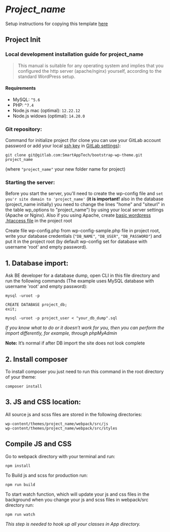 # ___Project_name___

Setup instructions for copying this template [here](https://smartapptech.by/projects/guidelines/wiki/WordPress_Project_initial_setup_from_template?parent=Wiki) 

## Project Init

### Local development installation guide for ____project_name____ 
> This manual is suitable for any operating system and implies that you configured the http server (apache/nginx) yourself, according to the standard WordPress setup.

#### Requirements

* MySQL: `^5.6`
* PHP: `^7.4`
* Node.js mac (optimal): `12.22.12`
* Node.js widows (optimal): `14.20.0`

### Git repository:

Command for initialize project (for clone you can use your GitLab account password or add your local [ssh key](https://docs.gitlab.com/ee/ssh/) in [GitLab settings](https://gitlab.com/profile/keys)):

```
git clone git@gitlab.com:SmartAppTech/bootstrap-wp-theme.git project_name
```

(where `"project_name"` your new folder name for project)


### Starting the server:

Before you start the server, you'll need to create the wp-config file and `set you'r site domain to 'project_name'` (**it is important!** also in the database (project_name initially) you need to change the lines "home" and "siteurl" in the table wp_options to "project_name") by using your local server settings (Apache or Nginx). Also if you using Apache, create [basic wordpress .htaccess file](https://wordpress.org/support/article/htaccess/#basic-wp) in the project root

Create file wp-config.php from wp-config-sample.php file in project root, write your database credentials (`"DB_NAME"`, `"DB_USER"`, `"DB_PASSWORD"`) and put it in the project root (by default wp-config set for database with username 'root' and empty password).

## 1. Database import:

Ask BE developer for a database dump, open CLI in this file directory and run the following commands (The example uses MySQL database with username 'root' and empty password):

```
mysql -uroot -p
```

```
CREATE DATABASE project_db;
exit;
```

```
mysql -uroot -p project_user < "your_db_dump".sql
```

*If you know what to do or it doesn’t work for you, then you can perform the import differently, for example, through phpMyAdmin*

**Note:** It’s normal if after DB import the site does not look complete

## 2. Install composer

To install composer you just need to run this command in the root directory of your theme:

```
composer install
```

## 3. JS and CSS location:
All source js and scss files are stored in the following directories:

```
wp-content/themes/project_name/webpack/src/js
wp-content/themes/project_name/webpack/src/styles
```

## Compile JS and CSS

Go to webpack directory with your terminal and run:

```
npm install
```

To Build js and scss for production run:

```
npm run build
```

To start watch function, which will update your js and css files in the background when you change your js and scss files in webpack/src directory run:

```
npm run watch
```


*This step is needed to hook up all your classes in App directory.*


